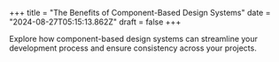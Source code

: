+++
title = "The Benefits of Component-Based Design Systems"
date = "2024-08-27T05:15:13.862Z"
draft = false
+++

  Explore how component-based design systems can streamline your development process and ensure consistency across your projects.
        